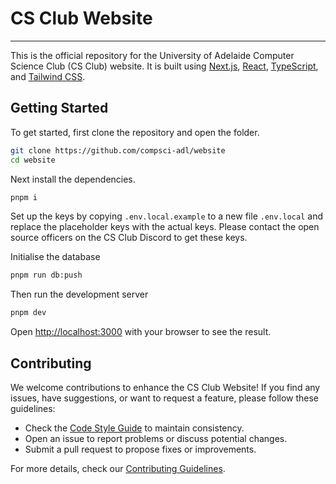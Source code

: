 # CS Club Website

---

This is the official repository for the University of Adelaide Computer Science Club (CS Club) website. It is built using [Next.js](https://nextjs.org/), [React](https://reactjs.org/), [TypeScript](https://www.typescriptlang.org/), and [Tailwind CSS](https://tailwindcss.com/).

## Getting Started

To get started, first clone the repository and open the folder.

```bash
git clone https://github.com/compsci-adl/website
cd website
```

Next install the dependencies.
```bash
pnpm i
```

Set up the keys by copying `.env.local.example` to a new file `.env.local` and replace the placeholder keys with the actual keys. Please contact the open source officers on the CS Club Discord to get these keys.

Initialise the database
```bash
pnpm run db:push
```

Then run the development server

```bash
pnpm dev
```

Open [http://localhost:3000](http://localhost:3000) with your browser to see the result.

## Contributing

We welcome contributions to enhance the CS Club Website! If you find any issues, have suggestions, or want to request a feature, please follow these guidelines:

- Check the [Code Style Guide](docs/coding-style.md) to maintain consistency.
- Open an issue to report problems or discuss potential changes.
- Submit a pull request to propose fixes or improvements.

For more details, check our [Contributing Guidelines](CONTRIBUTING.md).
